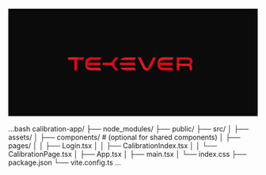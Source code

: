 ![screenshot](public/logo.png)

...bash
calibration-app/
├── node_modules/
├── public/
├── src/
│ ├── assets/
│ ├── components/ # (optional for shared components)
│ ├── pages/
│ │ ├── Login.tsx
│ │ ├── CalibrationIndex.tsx
│ │ └── CalibrationPage.tsx
│ ├── App.tsx
│ ├── main.tsx
│ └── index.css
├── package.json
└── vite.config.ts
...

